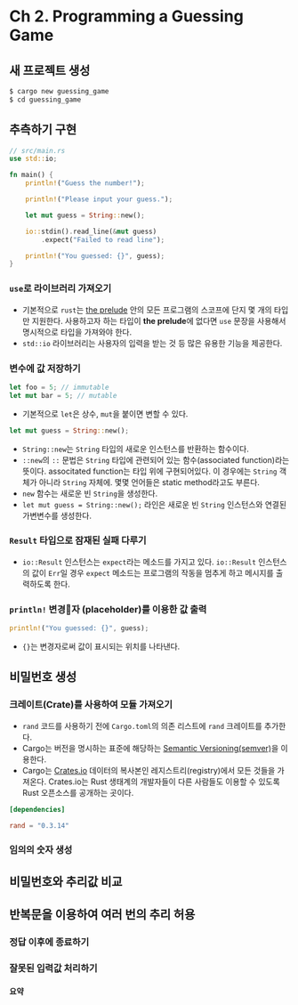 # Ch 2. Programming a Guessing Game

## 새 프로젝트 생성

```bash
$ cargo new guessing_game
$ cd guessing_game
```

## 추측하기 구현

```rust
// src/main.rs
use std::io;

fn main() {
    println!("Guess the number!");

    println!("Please input your guess.");

    let mut guess = String::new();

    io::stdin().read_line(&mut guess)
        .expect("Failed to read line");

    println!("You guessed: {}", guess);
}
```

### `use`로 라이브러리 가져오기

* 기본적으로 `rust`는 [the prelude](https://doc.rust-lang.org/std/prelude/index.html) 안의 모든 프로그램의 스코프에 단지 몇 개의 타입만 지원한다. 사용하고자 하는 타입이 **the prelude**에 없다면 `use` 문장을 사용해서 명시적으로 타입을 가져와야 한다.
* `std::io` 라이브러리는 사용자의 입력을 받는 것 등 많은 유용한 기능을 제공한다.

### 변수에 값 저장하기

```rust
let foo = 5; // immutable
let mut bar = 5; // mutable
```

* 기본적으로 `let`은 상수, `mut`을 붙이면 변할 수 있다.

```rust
let mut guess = String::new();
```

* `String::new`는 `String` 타입의 새로운 인스턴스를 반환하는 함수이다.
* `::new`의 `::` 문법은 `String` 타입에 관련되어 있는 함수(associated function)라는 뜻이다. associtated function는 타입 위에 구현되어있다. 이 경우에는 `String` 객체가 아니라 `String` 자체에. 몇몇 언어들은 static method라고도 부른다.
* `new` 함수는 새로운 빈 `String`을 생성한다.
* `let mut guess = String::new();` 라인은 새로운 빈 `String` 인스턴스와 연결된 가변변수를 생성한다.

### `Result` 타입으로 잠재된 실패 다루기

* `io::Result` 인스턴스는 `expect`라는 메소드를 가지고 있다. `io::Result` 인스턴스의 값이 `Err`일 경우 `expect` 메소드는 프로그램의 작동을 멈추게 하고 메시지를 출력하도록 한다.

### `println!` 변경자 (placeholder)를 이용한 값 출력

```rs
println!("You guessed: {}", guess);
```

* `{}`는 변경자로써 값이 표시되는 위치를 나타낸다.

## 비밀번호 생성

### 크레이트(Crate)를 사용하여 모듈 가져오기

* `rand` 코드를 사용하기 전에 `Cargo.toml`의 의존 리스트에 `rand` 크레이트를 추가한다.
* Cargo는 버전을 명시하는 표준에 해당하는 [Semantic Versioning(semver)](https://semver.org/)을 이용한다.
* Cargo는 [Crates.io](https://crates.io/) 데이터의 복사본인 레지스트리(registry)에서 모든 것들을 가져온다. Crates.io는 Rust 생태계의 개발자들이 다른 사람들도 이용할 수 있도록 Rust 오픈소스를 공개하는 곳이다.

```toml
[dependencies]

rand = "0.3.14"
```

### 임의의 숫자 생성

## 비밀번호와 추리값 비교

## 반복문을 이용하여 여러 번의 추리 허용

### 정답 이후에 종료하기

### 잘못된 입력값 처리하기

#### 요약

